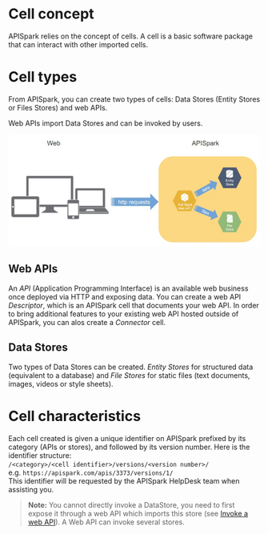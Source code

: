 # Cell concept
APISpark relies on the concept of cells. A cell is a basic software package that can interact with other imported cells.

# Cell types
From APISpark, you can create two types of cells: Data Stores (Entity Stores or Files Stores) and web APIs.

Web APIs import Data Stores and can be invoked by users.

![Cell concept](images/cell-concept.jpg "Cell concept")

## Web APIs  
An *API* (Application Programming Interface) is an available web business once deployed via HTTP and exposing data. You can create a web API *Descriptor*, which is an APISpark cell that documents your web API. In order to bring additional features to your existing web API hosted outside of APISpark, you can alos create a *Connector* cell.

## Data Stores  
Two types of Data Stores can be created. *Entity Stores* for structured data (equivalent to a database) and *File Stores* for static files (text documents, images, videos or style sheets).

# Cell characteristics

Each cell created is given a unique identifier on APISpark prefixed by its category (APIs or stores), and followed by its version number. Here is the identifier structure:  
`/<category>/<cell identifier>/versions/<version number>/`  
e.g. `https://apispark.com/apis/3373/versions/1/`  
This identifier will be requested by the APISpark HelpDesk team when assisting you.

> **Note:** You cannot directly invoke a DataStore, you need to first expose it through a web API which imports this store (see [Invoke a web API](technical-resources/apispark/guide/publish/publish/invocation "Invoke a web API")). A Web API can invoke several stores.

